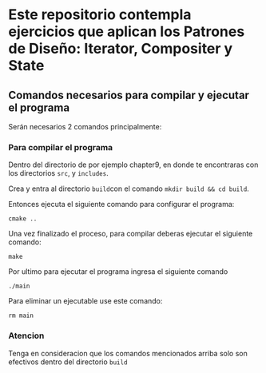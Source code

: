 # Este repositorio contempla ejercicios que aplican los Patrones de Diseño: Iterator, Compositer y State

## Comandos necesarios para compilar y ejecutar el programa
Serán necesarios 2 comandos principalmente:
### Para compilar el programa
Dentro del directorio de por ejemplo chapter9, en donde te encontraras con los directorios `src`, y `includes`.

Crea y entra al directorio `build`con el comando `mkdir build && cd build`.

Entonces ejecuta el siguiente comando para configurar el programa:
```
cmake ..
```

Una vez finalizado el proceso, para compilar deberas ejecutar el siguiente comando:
```
make
```

Por ultimo para ejecutar el programa ingresa el siguiente comando
```
./main
```

Para eliminar un ejecutable use este comando:
```
rm main
```
### Atencion
Tenga en consideracion que los comandos mencionados arriba solo son efectivos dentro del directorio `build`